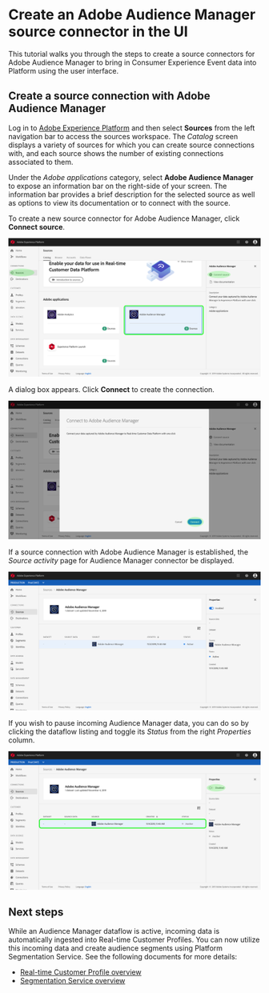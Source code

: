 # Create an Adobe Audience Manager source connector in the UI

This tutorial walks you through the steps to create a source connectors for Adobe Audience Manager to bring in Consumer Experience Event data into Platform using the user interface.

## Create a source connection with Adobe Audience Manager

Log in to <a href="https://platform.adobe.com" target="_blank">Adobe Experience Platform</a> and then select **Sources** from the left navigation bar to access the sources workspace. The *Catalog* screen displays a variety of sources for which you can create source connections with, and each source shows the number of existing connections associated to them.

Under the *Adobe applications* category, select **Adobe Audience Manager** to expose an information bar on the right-side of your screen. The information bar provides a brief description for the selected source as well as options to view its documentation or to connect with the source.

To create a new source connector for Adobe Audience Manager, click **Connect source**.

![](./images/aam/aam_catalog.png)

A dialog box appears. Click **Connect** to create the connection.

![](./images/aam/aam_connect_full.png)

If a source connection with Adobe Audience Manager is established, the *Source activity* page for Audience Manager connector be displayed.

![](./images/aam/aam_flow.png)

If you wish to pause incoming Audience Manager data, you can do so by clicking the dataflow listing and toggle its *Status* from the right *Properties* column.

![](./images/aam/aam_flow_disable.png)

## Next steps

While an Audience Manager dataflow is active, incoming data is automatically ingested into Real-time Customer Profiles. You can now utilize this incoming data and create audience segments using Platform Segmentation Service. See the following documents for more details:

-   [Real-time Customer Profile overview](../../technical_overview/unified_profile_architectural_overview/unified_profile_architectural_overview.md)
-   [Segmentation Service overview](../../../../../end-user/markdown/segmentation_overview/segmentation.md)